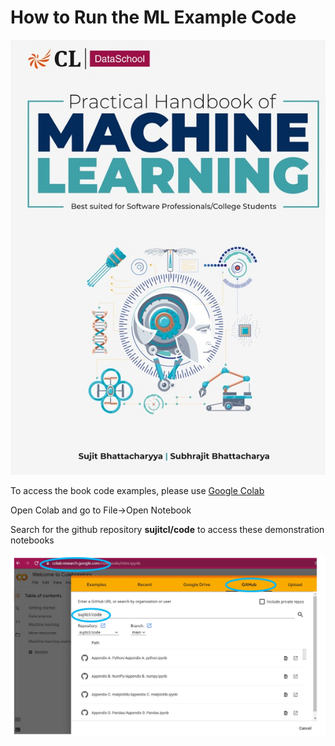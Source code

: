 # How to Run the ML Example Code

![Book](book.jpg)

To access the book code examples, please use [Google Colab](https://colab.research.google.com/)

Open Colab and go to File->Open Notebook

Search for the github repository **sujitcl/code** to access these demonstration notebooks

![Screenshot](github.jpg)



